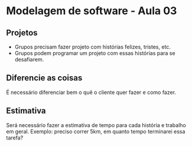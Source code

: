 



# Modelagem de software - Aula 03

## Projetos

- Grupos precisam fazer projeto com histórias felizes, tristes, etc.
- Grupos podem programar um projeto com essas histórias para se desafiarem.


## Diferencie as coisas

É necessário diferenciar bem o quê o cliente quer fazer e como fazer.


## Estimativa

Será necessário fazer a estimativa de tempo para cada história e trabalho em geral. Exemplo: preciso correr 5km, em quanto tempo terminarei essa tarefa?
